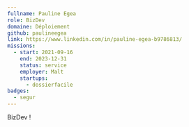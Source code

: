 ```yaml
---
fullname: Pauline Egea
role: BizDev
domaine: Déploiement
github: paulineegea
link: https://www.linkedin.com/in/pauline-egea-b9786813/
missions:
  - start: 2021-09-16
    end: 2023-12-31
    status: service
    employer: Malt
    startups:
      - dossierfacile
badges:
  - segur
---
```

BizDev !
